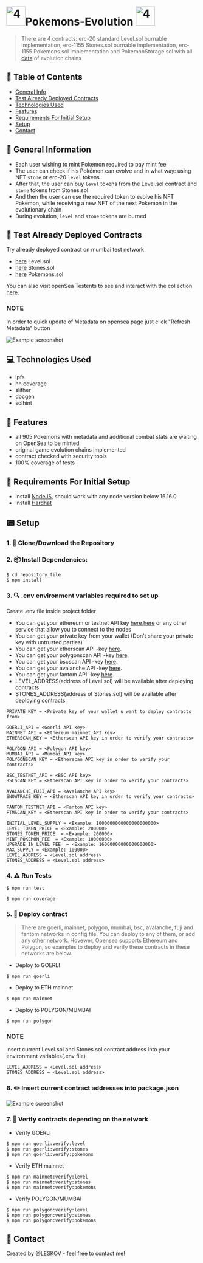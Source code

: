 # <!--<img src="/helpers/readmeHelpers/311.jpg" alt="2" width="50" height="50" /><img src="/helpers/readmeHelpers/243.jpg" alt="4" width="50" height="50" />--> <img src="./helpers/readmeHelpers/2.gif" alt="4" width="50" height="50" />Pokemons-Evolution <img src="./helpers/readmeHelpers/6.gif" alt="4" width="50" height="50" /><!--<img src="/helpers/readmeHelpers/302.jpg" alt="2" width="50" height="50" /><img src="/helpers/readmeHelpers/312.jpg" alt="4" width="50" height="50" />-->
> There are 4 contracts: erc-20 standard Level.sol burnable implementation, erc-1155 Stones.sol burnable implementation, erc-1155 Pokemons.sol implementation and PokemonStorage.sol with all [data](https://pokemondb.net/evolution) of evolution chains

## 📁 Table of Contents
* [General Info](#-general-information)
* [Test Already Deployed Contracts](#-test-already-deployed-contracts)
* [Technologies Used](#-technologies-used)
* [Features](#-features)
* [Requirements For Initial Setup](#-requirements-for-initial-setup)
* [Setup](#-setup)
* [Contact](#-contact)



## 🚩 General Information
- Each user wishing to mint Pokemon required to pay mint fee
- The user can check if his Pokémon can evolve and in what way: using NFT `stone` or erc-20 `level` tokens
- After that, the user can buy `level` tokens from the Level.sol contract and `stone` tokens from Stones.sol
- And then the user can use the required token to evolve his NFT Pokemon, while receiving a new NFT of the next Pokemon in the evolutionary chain
- During evolution, `level` and `stone` tokens are burned 


## 🧪 Test Already Deployed Contracts

Try already deployed contract on mumbai test network
- [here](https://mumbai.polygonscan.com/address/0x0a680E2225a3e2103571AeB5d2B1da3f39766B78#readContract) Level.sol
- [here](https://mumbai.polygonscan.com/address/0x992c7Ac4eC6e63479a2Aa03Cd6A2a973c68F0D1b#readContract) Stones.sol
- [here](https://mumbai.polygonscan.com/address/0xb9276ba30c6Dc4884054EE60d82A3C59CC50e2ee#writeContract) Pokemons.sol

You can also visit openSea Testents to see and interact with the collection [here](https://testnets.opensea.io/collection/pokemons-evolution).
### NOTE
In order to quick update of Metadata on opensea page just click "Refresh Metadata" button


<!--![Example screenshot](./helpers/readmeHelpers/Screenshot8.png)-->

![Example screenshot](./helpers/readmeHelpers/Screenshot9.png)


 
## 💻 Technologies Used
- ipfs
- hh coverage
- slither
- docgen
- solhint

## 🌟 Features
- all 905 Pokemons with metadata and additional combat stats are waiting on OpenSea to be minted
- original game evolution chains implemented
- contract checked with security tools
- 100% coverage of tests

## 👀 Requirements For Initial Setup
- Install [NodeJS](https://nodejs.org/en/), should work with any node version below 16.16.0
- Install [Hardhat](https://hardhat.org/)

## 📟 Setup
### 1. 💾 Clone/Download the Repository
### 2. 📦 Install Dependencies:
```
$ cd repository_file
$ npm install
```
### 3. 🔍 .env environment variables required to set up
Create .env file inside project folder
- You can get your ethereum or testnet API key [here](https://infura.io/dashboard/ethereum),[here](https://www.alchemy.com) or any other service that allow you to connect to the nodes
- You can get your private key from your wallet (Don't share your private key with untrusted parties) 
- You can get your etherscan API -key [here](https://etherscan.io/myapikey).
- You can get your polygonscan API -key [here](https://polygonscan.com/myapikey).
- You can get your bscscan API -key [here](https://bscscan.com/myapikey).
- You can get your avalanche API -key [here](https://snowtrace.io/myapikey).
- You can get your fantom API -key [here](https://ftmscan.com/myapikey).
- LEVEL_ADDRESS(address of Level.sol) will be available after deploying contracts
- STONES_ADDRESS(address of Stones.sol) will be available after deploying contracts
```
PRIVATE_KEY = <Private key of your wallet u want to deploy contracts from>

GOERLI_API = <Goerli API key>
MAINNET_API = <Ethereum mainnet API key>
ETHERSCAN_KEY = <Etherscan API key in order to verify your contracts>

POLYGON_API = <Polygon API key>
MUMBAI_API = <Mumbai API key>
POLYGONSCAN_KEY = <Etherscan API key in order to verify your contracts>

BSC_TESTNET_API = <BSC API key>
BSCSCAN_KEY = <Etherscan API key in order to verify your contracts>

AVALANCHE_FUJI_API = <Avalanche API key>
SNOWTRACE_KEY = <Etherscan API key in order to verify your contracts>

FANTOM_TESTNET_API = <Fantom API key>
FTMSCAN_KEY = <Etherscan API key in order to verify your contracts>

INITIAL_LEVEL_SUPPLY = <Example: 1000000000000000000000>
LEVEL_TOKEN_PRICE = <Example: 200000>
STONES_TOKEN_PRICE  = <Example: 200000>
MINT_POKEMON_FEE  = <Example: 10000000>
UPGRADE_IN_LEVEL_FEE  = <Example: 16000000000000000000>
MAX_SUPPLY = <Example: 100000>
LEVEL_ADDRESS = <Level.sol address>
STONES_ADDRESS = <Level.sol address>

```


### 4. ⚠️ Run Tests
```
$ npm run test
```

```
$ npm run coverage
```

### 5. 🚀 Deploy contract
> There are goerli, mainnet, polygon, mumbai, bsc, avalanche, fuji and fantom networks in config file. You can deploy to any of them, or add any other network. Hovewer, Opensea supports Ethereum and Polygon, so examples to deploy and verify these contracts in these networks are below. 
- Deploy to GOERLI
```
$ npm run goerli
``` 
- Deploy to ETH mainnet
```
$ npm run mainnet
``` 
- Deploy to POLYGON/MUMBAI
```
$ npm run polygon
``` 

### NOTE
insert current Level.sol and Stones.sol contract address into your environment variables(.env file)
``` 
LEVEL_ADDRESS = <Level.sol address>
STONES_ADDRESS = <Level.sol address>
``` 

### 6. ✏️ Insert current contract addresses into package.json
![Example screenshot](./helpers/readmeHelpers/Screenshot7.png)

### 7. 📜 Verify contracts depending on the network
- Verify GOERLI
```
$ npm run goerli:verify:level
$ npm run goerli:verify:stones
$ npm run goerli:verify:pokemons
``` 
- Verify ETH mainnet
```
$ npm run mainnet:verify:level
$ npm run mainnet:verify:stones
$ npm run mainnet:verify:pokemons
``` 
- Verify POLYGON/MUMBAI
```
$ npm run polygon:verify:level
$ npm run polygon:verify:stones
$ npm run polygon:verify:pokemons
``` 


## 💬 Contact
Created by [@LESKOV](https://www.linkedin.com/in/ivan-leskov-4b5664189/) - feel free to contact me!
